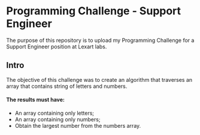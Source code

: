# Programming Challenge - Support Engineer
The purpose of this repository is to upload my Programming  Challenge for a Support Engineer position at Lexart labs.

## Intro
The objective of this challenge was to create an algorithm that traverses an array that contains string of letters and numbers.
#### The results must have:
+ An array containing only letters;
+ An array containing only numbers;
+ Obtain the largest number from the numbers array.
